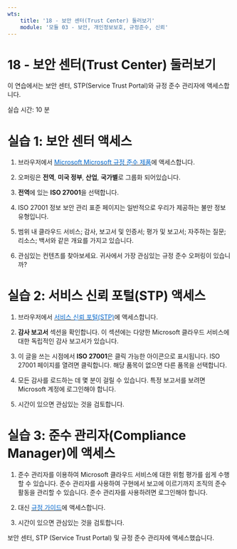 ```yaml
---
wts:
    title: '18 - 보안 센터(Trust Center) 둘러보기'
    module: '모듈 03 - 보안, 개인정보보호, 규정준수, 신뢰'
---
```


# 18 - 보안 센터(Trust Center) 둘러보기

이 연습에서는 보안 센터, STP(Service Trust Portal)와 규정 준수 관리자에 액세스합니다.

실습 시간: 10 분

# 실습 1: 보안 센터 액세스

1. 브라우저에서 <a href="https://docs.microsoft.com/ko-kr/microsoft-365/compliance/offering-home" target="_blank"><span style="color: #0066cc;" color="#0066cc">Microsoft Microsoft 규정 준수 제품</span></a>에 액세스합니다.

2. 오퍼링은 **전역**, **미국 정부**, **산업**, **국가별**로 그룹화 되어있습니다.

3. **전역**에 있는 **ISO 27001**을 선택합니다. 

4. ISO 27001 정보 보안 관리 표준 페이지는 일반적으로 우리가 제공하는 불만 정보 유형입니다.

5. 범위 내 클라우드 서비스; 감사, 보고서 및 인증서; 평가 및 보고서; 자주하는 질문; 리소스; 백서와 같은 개요를 가지고 있습니다.

6. 관심있는 컨텐츠를 찾아보세요. 귀사에서 가장 관심있는 규정 준수 오퍼링이 있습니까?

# 실습 2: 서비스 신뢰 포털(STP) 액세스

1. 브라우저에서 <a href="https://servicetrust.microsoft.com" target="_blank"><span style="color: #0066cc;" color="#0066cc">서비스 신뢰 포털(STP)</span></a>에 액세스합니다.

2. **감사 보고서** 섹션을 확인합니다. 이 섹션에는 다양한 Microsoft 클라우드 서비스에 대한 독립적인 감사 보고서가 있습니다.

3. 이 글을 쓰는 시점에서 **ISO 27001**은 클릭 가능한 아이콘으로 표시됩니다. ISO 27001 페이지를 열려면 클릭합니다. 해당 품목이 없으면 다른 품목을 선택합니다.

4. 모든 감사를 로드하는 데 몇 분이 걸릴 수 있습니다. 특정 보고서를 보려면 Microsoft 계정에 로그인해야 합니다.

5. 시간이 있으면 관심있는 것을 검토합니다.

# 실습 3: 준수 관리자(Compliance Manager)에 액세스

1. 준수 관리자를 이용하여 Microsoft 클라우드 서비스에 대한 위험 평가를 쉽게 수행 할 수 있습니다. 준수 관리자를 사용하여 구현에서 보고에 이르기까지 조직의 준수 활동을 관리할 수 있습니다. 준수 관리자를 사용하려면 로그인해야 합니다.

2. 대신 <a href="https://servicetrust.microsoft.com/Documents/TrustDocuments" target="_blank"><span style="color: #0066cc;" color="#0066cc">규정 가이드</span></a>에 액세스합니다.

3. 시간이 있으면 관심있는 것을 검토합니다.

보안 센터, STP (Service Trust Portal) 및 규정 준수 관리자에 액세스했습니다.

